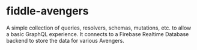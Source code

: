 # fiddle-avengers
A simple collection of queries, resolvers, schemas, mutations, etc. to allow a basic GraphQL experience. It connects to a Firebase Realtime Database backend to store the data for various Avengers.
